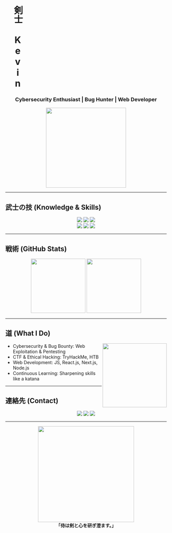 <h1 align="center" style="writing-mode: vertical-rl; text-orientation: upright;">剣士 Kevin</h1>
<h3 align="center">Cybersecurity Enthusiast | Bug Hunter | Web Developer</h3>

<p align="center">
  <img src="https://media.giphy.com/media/l1J9Kigk1k9JX6lva/giphy.gif" width="250px">
</p>

---

## 武士の技 (Knowledge & Skills)
<p align="center">
  <img src="https://img.shields.io/badge/Python-FFD43B?style=for-the-badge&logo=python&logoColor=blue" />
  <img src="https://img.shields.io/badge/JavaScript-F7DF1E?style=for-the-badge&logo=javascript&logoColor=black" />
  <img src="https://img.shields.io/badge/Node.js-339933?style=for-the-badge&logo=nodedotjs&logoColor=white" />
  <br>
  <img src="https://img.shields.io/badge/Burp%20Suite-FF8135?style=for-the-badge&logo=burpsuite&logoColor=white" />
  <img src="https://img.shields.io/badge/Kali%20Linux-557C94?style=for-the-badge&logo=kalilinux&logoColor=white" />
  <img src="https://img.shields.io/badge/Metasploit-202020?style=for-the-badge&logo=metasploit&logoColor=blue" />
</p>

---

## 戦術 (GitHub Stats)
<p align="center">
  <img height="170px" src="https://github-readme-stats.vercel.app/api?username=kvnbryn&show_icons=true&theme=tokyonight&count_private=true" />
  <img height="170px" src="https://github-readme-stats.vercel.app/api/top-langs/?username=kvnbryn&layout=compact&theme=tokyonight" />
</p>

---

## 道 (What I Do)
<p>
  <img src="https://media.giphy.com/media/ZVik7pBtu9dNS/giphy.gif" width="200px" align="right">
  <ul>
    <li>Cybersecurity & Bug Bounty: Web Exploitation & Pentesting</li>
    <li>CTF & Ethical Hacking: TryHackMe, HTB</li>
    <li>Web Development: JS, React.js, Next.js, Node.js</li>
    <li>Continuous Learning: Sharpening skills like a katana</li>
  </ul>
</p>

---

## 連絡先 (Contact)
<p align="center">
  <a href="https://instagram.com/kvnbryn._"><img src="https://img.shields.io/badge/-Instagram-red?style=for-the-badge&logo=instagram" /></a>
  <a href="https://tryhackme.com/p/kvnbryank"><img src="https://img.shields.io/badge/-TryHackMe-black?style=for-the-badge&logo=tryhackme" /></a>
  <a href="https://www.youtube.com/@kevink7755"><img src="https://img.shields.io/badge/-YouTube-red?style=for-the-badge&logo=youtube" /></a>
</p>

---

<p align="center">
  <img src="https://media.giphy.com/media/l1J9Kigk1k9JX6lva/giphy.gif" width="300px">
  <br>
  <strong>「侍は剣と心を研ぎ澄ます。」</strong>
</p>
